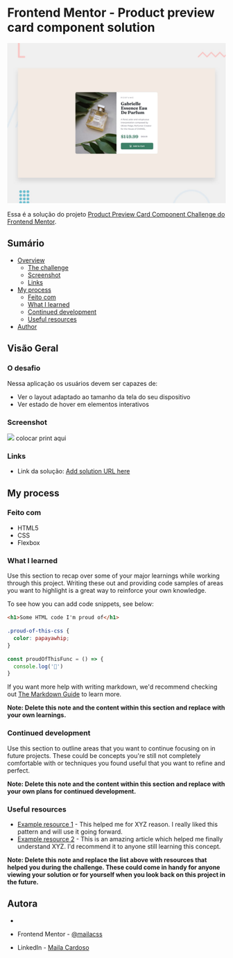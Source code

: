 # Frontend Mentor - Product preview card component solution

![Design preview for the Product preview card component coding challenge](./design/desktop-preview.jpg)

Essa é a solução do projeto [Product Preview Card Component Challenge do Frontend Mentor](https://www.frontendmentor.io/challenges/product-preview-card-component-GO7UmttRfa).

## Sumário

  - [Overview](#overview)
    - [The challenge](#the-challenge)
    - [Screenshot](#screenshot)
    - [Links](#links)
  - [My process](#my-process)
    - [Feito com](#feito-com)
    - [What I learned](#what-i-learned)
    - [Continued development](#continued-development)
    - [Useful resources](#useful-resources)
  - [Author](#author)

## Visão Geral

### O desafio

Nessa aplicação os usuários devem ser capazes de:

- Ver o layout adaptado ao tamanho da tela do seu dispositivo
- Ver estado de hover em elementos interativos

### Screenshot

![](./screenshot.jpg)
colocar print aqui

### Links

- Link da solução: [Add solution URL here](https://silver-mousse-4d4acd.netlify.app/previewcard%20fem/)

## My process

### Feito com

- HTML5
- CSS
- Flexbox

### What I learned

Use this section to recap over some of your major learnings while working through this project. Writing these out and providing code samples of areas you want to highlight is a great way to reinforce your own knowledge.

To see how you can add code snippets, see below:

```html
<h1>Some HTML code I'm proud of</h1>
```
```css
.proud-of-this-css {
  color: papayawhip;
}
```
```js
const proudOfThisFunc = () => {
  console.log('🎉')
}
```

If you want more help with writing markdown, we'd recommend checking out [The Markdown Guide](https://www.markdownguide.org/) to learn more.

**Note: Delete this note and the content within this section and replace with your own learnings.**

### Continued development

Use this section to outline areas that you want to continue focusing on in future projects. These could be concepts you're still not completely comfortable with or techniques you found useful that you want to refine and perfect.

**Note: Delete this note and the content within this section and replace with your own plans for continued development.**

### Useful resources

- [Example resource 1](https://www.example.com) - This helped me for XYZ reason. I really liked this pattern and will use it going forward.
- [Example resource 2](https://www.example.com) - This is an amazing article which helped me finally understand XYZ. I'd recommend it to anyone still learning this concept.

**Note: Delete this note and replace the list above with resources that helped you during the challenge. These could come in handy for anyone viewing your solution or for yourself when you look back on this project in the future.**

## Autora
 - [<img src="https://avatars.githubusercontent.com/u/73539084?v=4" alt="" width=115> ](https://github.com/mailacss)

- Frontend Mentor - [@mailacss](https://www.frontendmentor.io/profile/mailacss)
- LinkedIn - [Maila Cardoso](https://www.linkedin.com/in/maila-cssantos/)

